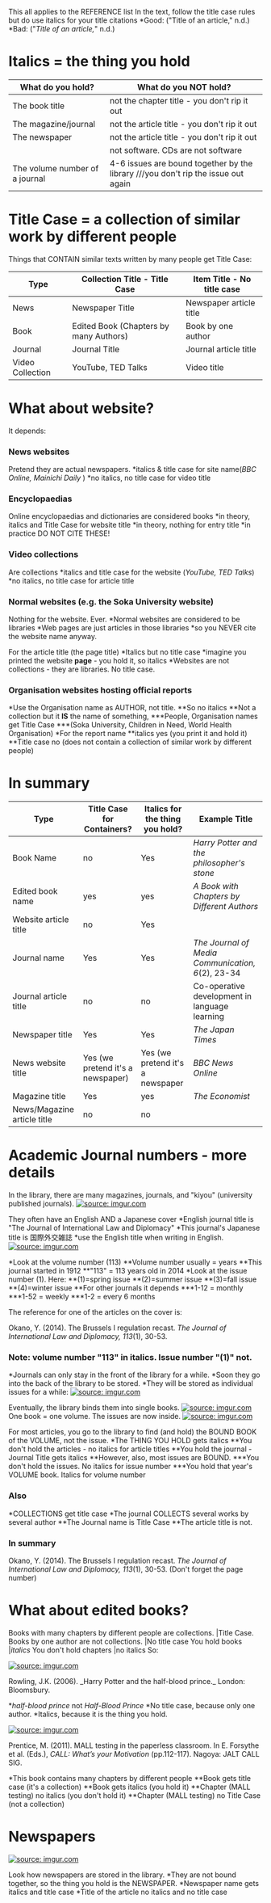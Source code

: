 This all applies to the REFERENCE list
In the text, follow the title case rules but do use italics for your title citations
*Good: ("Title of an article," n.d.)
*Bad: ("<em>Title of an article,</em>" n.d.)

# Italics = the thing you hold 
What do you hold?							|What do you NOT hold?
--------------------------------------------|------------------------------
The book title 								|not the chapter title - you don't rip it out
The magazine/journal						|not the article title - you don't rip it out
The newspaper								|not the article title - you don't rip it out 
 											|not software. CDs are not software
The volume number of a journal 				|4-6 issues are bound together by the library ///you don't rip the issue out again

# Title Case = a collection of similar work by different people
Things that CONTAIN similar texts written by many people get Title Case:

Type			|Collection Title - Title Case 					|Item Title - No title case
------			|------											|------
News 			|Newspaper Title 								|Newspaper article title
Book 			|Edited Book (Chapters by many Authors) 	 	|Book by one author
Journal 		|Journal Title 									|Journal article title
Video Collection |YouTube, TED Talks  							|Video title


# What about website?
It depends:

### News websites
Pretend they are actual newspapers. 
*italics & title case for site name(<em>BBC Online, Mainichi Daily </em>)
*no italics, no title case for video title

### Encyclopaedias
Online encyclopaedias and dictionaries are considered books
*in theory, italics and Title Case for website title
*in theory, nothing for entry title
*in practice <red>DO NOT CITE THESE!</red>

### Video collections
Are collections
*italics and title case for the website (<em>YouTube, TED Talks</em>)
*no italics, no title case for article title

### Normal websites (e.g. the Soka University website)
Nothing for the website. Ever.
*Normal websites are considered to be libraries
*Web pages are just articles in those libraries 
*so you NEVER cite the website name anyway. 

For the article title (the page title)
*Italics but no title case
*imagine you printed the website __page__ - you hold it, so italics
*Websites are not collections - they are libraries. No title case. 

### Organisation websites hosting official reports
*Use the Organisation name as AUTHOR, not title. 
**So no italics
**Not a collection but it __IS__ the name of something, 
***People, Organisation names get Title Case
***(Soka University, Children in Need, World Health Organisation)
*For the report name
**italics yes (you print it and hold it)
**Title case no (does not contain a collection of similar work by different people)

# In summary
Type						|Title Case for Containers?		|Italics for the thing you hold?	|Example Title
----------------------------|-------------------------------|-------------------------------- 	|------
Book Name 					|no 							|Yes 								|<em>Harry Potter and the philosopher's stone</em>
Edited book name 			|yes 							|yes 								|<em>A Book with Chapters by Different Authors</em>
Website article title 		|no 							|Yes  								|
Journal name 				|Yes 							|Yes 								|<em>The Journal of Media Communication, 6</em>(2), 23-34
Journal article title 		|no 							|no  								|Co-operative development in language learning
Newspaper title 			|Yes 							|Yes 								|<em>The Japan Times</em>
News website title 			|Yes (we pretend it's a newspaper) |Yes (we pretend it's a newspaper |<em>BBC News Online</em>
Magazine title				|Yes 							|yes 								|<em>The Economist</em>
News/Magazine article title	|no 							|no   								|


# Academic Journal numbers - more details
In the library, there are many magazines, journals, and "kiyou" (university published journals). 
<a href="http://imgur.com/cJOaEAa"><img src="http://i.imgur.com/cJOaEAa.jpg" title="source: imgur.com" /></a>

They often have an English AND a Japanese cover
*English journal title is "The Journal of International Law and Diplomacy"
*This journal's Japanese title is 国際外交雑誌
*use the English title when writing in English. 
<a href="http://imgur.com/zuikN8J"><img src="http://i.imgur.com/zuikN8J.jpg" title="source: imgur.com" /></a>

 
*Look at the volume number (113) 
**Volume number usually = years
**This journal started in 1912
**"113" = 113 years old in 2014
*Look at the issue number (1). Here:
**(1)=spring issue
**(2)=summer issue
**(3)=fall issue
**(4)=winter issue
**For  other journals it depends 
***1-12 = monthly
***1-52 = weekly
***1-2 = every 6 months
 
The reference for one of the articles on the cover is:

<ref>
Okano, Y. (2014). The Brussels I regulation recast. <em>The Journal of International Law and Diplomacy, 113</em>(1), 30-53. 
</ref>


### Note: volume number "113" in italics. Issue number "(1)" not.
*Journals can only stay in the front of the library for a while. 
*Soon they go into the back of the library to be stored. 
*They will be stored as individual issues for a while:
<a href="http://imgur.com/UhXByHl"><img src="http://i.imgur.com/UhXByHl.jpg" title="source: imgur.com" /></a>

Eventually, the library binds them into single books. 
<a href="http://imgur.com/jkqR24s"><img src="http://i.imgur.com/jkqR24s.jpg" title="source: imgur.com" /></a>
One book = one volume. The issues are now inside.
<a href="http://imgur.com/nYzP86V"><img src="http://i.imgur.com/nYzP86V.jpg" title="source: imgur.com" /></a>

For most articles, you go to the library to find (and hold) the BOUND BOOK of the VOLUME, not the issue. 
*The THING YOU HOLD gets italics 
**You don't hold the articles - no italics for article titles 
**You hold the journal - Journal Title gets italics
**However, also, most issues are BOUND. 
***You don't hold the issues. No italics for issue number
***You hold that year's VOLUME book. Italics for volume number

### Also
*COLLECTIONS get title case
*The journal COLLECTS several works by several author
**The Journal name is Title Case
**The article title is not.


### In summary
<ref>
Okano, Y. (2014). The Brussels I regulation recast. <em>The Journal of International Law and Diplomacy, 113</em>(1), 30-53. 
</ref>
(Don't forget the page number)

# What about edited books?
Books with many chapters by different people are collections. 	|Title Case.
Books by one author are not collections. 						|No title case
You hold books 													|_italics_
You don't hold chapters  										|no italics
So:

<a href="http://imgur.com/gxCNX8l"><img src="http://i.imgur.com/gxCNX8ll.jpg" title="source: imgur.com" /></a>

<ref>
Rowling, J.K. (2006). _Harry Potter and the half-blood prince._ London: Bloomsbury. 
</ref>

*_half-blood prince_ <red>not</red> _Half-Blood Prince_
*No title case, because only one author. 
*Italics, because it is the thing you hold. 

<a href="http://imgur.com/1aPLiAw"><img src="http://i.imgur.com/1aPLiAw.png" title="source: imgur.com" /></a>

<ref>
Prentice, M. (2011). MALL testing in the paperless classroom. In E. Forsythe et al. (Eds.), <em>CALL: What’s your Motivation</em> (pp.112-117). Nagoya: JALT CALL SIG.
</ref>

*This book contains many chapters by different people
**Book gets title case (it's a collection)
**Book gets italics (you hold it)
**Chapter (MALL testing) no italics (you don't hold it)
**Chapter (MALL testing) no Title Case (not a collection)










# Newspapers
<a href="http://imgur.com/QqmoF0j"><img src="http://i.imgur.com/QqmoF0j.jpg" title="source: imgur.com" /></a>

Look how newspapers are stored in the library. 
*They are not bound together, so the thing you hold is the NEWSPAPER. 
*Newspaper name gets italics and title case
*Title of the article no italics and no title case 

